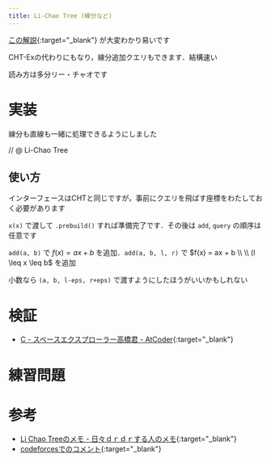 ```yaml
---
title: Li-Chao Tree (線分など)
---
```


[この解説](http://smijake3.hatenablog.com/entry/2018/06/16/144548){:target="_blank"}<!--_--> が大変わかり易いです

CHT-Exの代わりにもなり，線分追加クエリもできます．結構速い

読み方は多分リー・チャオです

# 実装

線分も直線も一緒に処理できるようにしました

// @ Li-Chao Tree

## 使い方

インターフェースはCHTと同じですが，事前にクエリを飛ばす座標をわたしておく必要があります

`x(x)` で渡して `.prebuild()` すれば準備完了です．その後は `add`, `query` の順序は任意です

`add(a, b)` で $f(x) = ax + b$ を追加．`add(a, b, l, r)` で $f(x) = ax + b \\ \\ (l \leq x \leq b$ を追加

小数なら `(a, b, l-eps, r+eps)` で渡すようにしたほうがいいかもしれない


# 検証

* [C - スペースエクスプローラー高橋君 - AtCoder](https://beta.atcoder.jp/contests/colopl2018-final-open/submissions/3596655){:target="_blank"}<!--_-->

# 練習問題

# 参考

* [Li Chao Treeのメモ - 日々ｄｒｄｒする人のメモ](http://smijake3.hatenablog.com/entry/2018/06/16/144548){:target="_blank"}<!--_-->
* [codeforcesでのコメント](https://codeforces.com/blog/entry/51275?#comment-351413){:target="_blank"}<!--_-->

